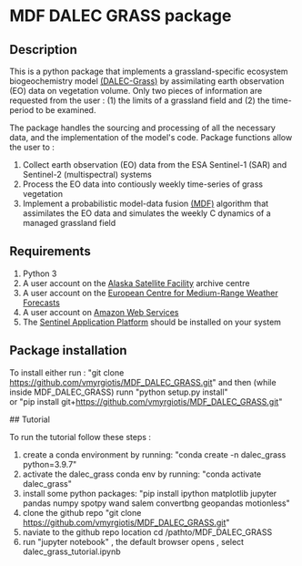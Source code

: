 # MDF DALEC GRASS package 

## Description 

This is a python package that implements a grassland-specific ecosystem biogeochemistry model [(DALEC-Grass)](https://www.sciencedirect.com/science/article/abs/pii/S0308521X2030768X) by assimilating earth observation (EO) data on vegetation volume. Only two pieces of information are requested from the user : (1) the limits of a grassland field and (2) the time-period to be examined. 

The package handles the sourcing and processing of all the necessary data, and the implementation of the model's code. Package functions allow the user to :

1. Collect earth observation (EO) data from the ESA Sentinel-1 (SAR) and Sentinel-2 (multispectral) systems
2. Process the EO data into contiously weekly time-series of grass vegetation  
3. Implement a probabilistic model-data fusion [(MDF)](https://www.sciencedirect.com/science/article/pii/S0168192321001490) algorithm that assimilates the EO data and simulates the weekly C dynamics of a managed grassland field


## Requirements 

1. Python 3 
2. A user account on the [Alaska Satellite Facility](https://asf.alaska.edu) archive centre
3. A user account on the [European Centre for Medium-Range Weather Forecasts](https://www.ecmwf.int/en/forecasts/datasets)
4. A user account on [Amazon Web Services](https://digital-geography.com/accessing-landsat-and-sentinel-2-on-amazon-web-services/#.V3Lr1I68EfI)
5. The [Sentinel Application Platform](https://step.esa.int/main/download/snap-download/) should be installed on your system 

## Package installation 

To install either run : 
"git clone https://github.com/vmyrgiotis/MDF_DALEC_GRASS.git" and then (while inside MDF_DALEC_GRASS) runn "python setup.py install"  
or 
"pip install git+https://github.com/vmyrgiotis/MDF_DALEC_GRASS.git"


## Tutorial

To run the tutorial follow these steps : 

1. create a conda environment by running: "conda create -n dalec_grass python=3.9.7"
2. activate the dalec_grass conda env by running: "conda activate dalec_grass"
3. install some python packages: "pip install ipython matplotlib jupyter pandas numpy spotpy wand salem convertbng geopandas motionless"
4. clone the github repo "git clone https://github.com/vmyrgiotis/MDF_DALEC_GRASS.git"
5. naviate to the github repo location cd /pathto/MDF_DALEC_GRASS 
6. run "jupyter notebook" , the default browser opens , select dalec_grass_tutorial.ipynb 


